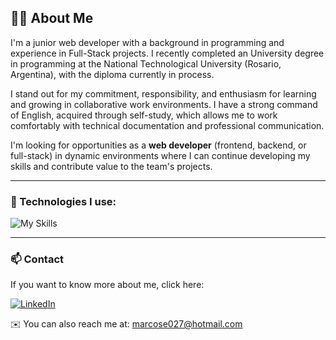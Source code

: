 ## 👨‍💻 About Me

I'm a junior web developer with a background in programming and experience in Full-Stack projects. I recently completed an University degree in programming at the National Technological University (Rosario, Argentina), with the diploma currently in process.

I stand out for my commitment, responsibility, and enthusiasm for learning and growing in collaborative work environments. I have a strong command of English, acquired through self-study, which allows me to work comfortably with technical documentation and professional communication.

I'm looking for opportunities as a **web developer** (frontend, backend, or full-stack) in dynamic environments where I can continue developing my skills and contribute value to the team's projects.

---

### 🚀 Technologies I use:

![My Skills](https://skillicons.dev/icons?i=js,html,css,react,tailwind,azure,cs,dotnet,mysql,sqlite)

---

### 📫 Contact

If you want to know more about me, click here:

[![LinkedIn](https://skillicons.dev/icons?i=linkedin)](https://www.linkedin.com/in/marcos-ezequiel-tamburi-ciccarelli/)

✉️ You can also reach me at: [marcose027@hotmail.com](mailto:marcose027@hotmail.com)
